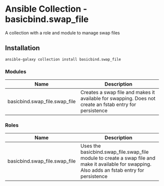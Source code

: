 # Ansible Collection - basicbind.swap_file

A collection with a role and module to manage swap files

## Installation
`ansible-galaxy collection install basicbind.swap_file`

### Modules
Name | Description
--- | ---
basicbind.swap_file.swap_file | Creates a swap file and makes it available for swapping. Does not create an fstab entry for persistence

### Roles
Name | Description
--- | ---
basicbind.swap_file.swap_file | Uses the basicbind.swap_file.swap_file module to create a swap file and make it available for swapping. Also adds an fstab entry for persistence
